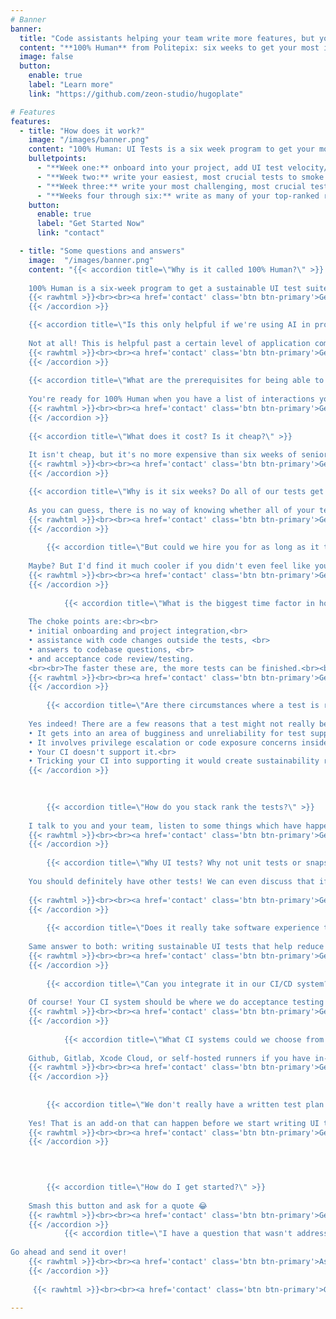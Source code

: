 ```yaml
---
# Banner
banner:
  title: "Code assistants helping your team write more features, but you’re also shipping more surprises?<br><br>Time to pin down your product behavior by finally getting that UI test suite."
  content: "**100% Human** from Politepix: six weeks to get your most important interactions under test, while making it easier for you to add UI tests in the future. For happier users, and better sleep for you.<br><br>Implemented for your **iOS app** or **macOS app** by an experienced 100% human."
  image: false
  button:
    enable: true
    label: "Learn more"
    link: "https://github.com/zeon-studio/hugoplate"

# Features
features:
  - title: "How does it work?"
    image: "/images/banner.png"
    content: "100% Human: UI Tests is a six week program to get your most important product interactions under test:"
    bulletpoints:
      - "**Week one:** onboard into your project, add UI test velocity/sustainability features to your codebase, stack-rank your tests via a weighted system of frequency, adjacency to your USP, security, and complexity."
      - "**Week two:** write your easiest, most crucial tests to smoke out and address any integration issues that didn't come up in onboarding."
      - "**Week three:** write your most challenging, most crucial tests to find and solve the outer limits of your testing challenges, so you will be in a great position to add sustainable tests after the program is over."
      - "**Weeks four through six:** write as many of your top-ranked remaining tests as possible in the time remaining, leaving you with a working test plan that addresses your most important interactions, which you will be able to add to with fewer pain points."
    button:
      enable: true
      label: "Get Started Now"
      link: "contact"

  - title: "Some questions and answers"
    image:  "/images/banner.png"
    content: "{{< accordion title=\"Why is it called 100% Human?\" >}}
    
    100% Human is a six-week program to get a sustainable UI test suite in place for your product, so that increased feature velocity from coding assistants doesn’t result in release surprises sneaking past your preflight checks.<br><br>The idea is that a 100% Human can use her extensive experience with other human engineers, and with writing software, and with large language models, and with infrastructure and automation, to make it safer for you to integrate code assistant code into your production flow, whether the arrival of code assistant code into your codebase is planned, or not.
    {{< rawhtml >}}<br><br><a href='contact' class='btn btn-primary'>Get Started</a><br><br>{{< /rawhtml >}}
    {{< /accordion >}}

    {{< accordion title=\"Is this only helpful if we're using AI in production?\" >}}
    
    Not at all! This is helpful past a certain level of application complexity, regardless. I just think a lot of teams have code assistants in the mix now, and I think testing products containing AI code using human skills, experience, communication, and systems thinking, and not by using more AI code to test the AI code, is a good idea.
    {{< rawhtml >}}<br><br><a href='contact' class='btn btn-primary'>Get Started</a><br><br>{{< /rawhtml >}}
    {{< /accordion >}}
        
    {{< accordion title=\"What are the prerequisites for being able to book 100% Human?\" >}}
    
    You're ready for 100% Human when you have a list of interactions you know you need to test (maybe they are your preflight checks, or your QA list, or your aspirational UI Test list, or a list of things in plain language that have gone wrong in the past) and you have a working CI system.<br><br>You know better than anyone what needs testing in your app, and this varies from app to app, but I am happy to help with additional suggestions if I notice that adding a new test would add security or other benefits to your users or your production flow.<br><br>If you aren't there yet, you can also book the 3-week add-on to help you figure out your test plan, and/or the 3-week add-on to help you set up CI/CD. 
    {{< rawhtml >}}<br><br><a href='contact' class='btn btn-primary'>Get Started</a><br><br>{{< /rawhtml >}}
    {{< /accordion >}}
    
    {{< accordion title=\"What does it cost? Is it cheap?\" >}}
    
    It isn't cheap, but it's no more expensive than six weeks of senior engineer attention at good US salaries to the same concerns, or their attention to something those tests could catch, but didn't. And while it's happening, that senior engineer you just thought of when you read that will still be there working on your product feature deliverables instead of on this. Bargain!
    {{< rawhtml >}}<br><br><a href='contact' class='btn btn-primary'>Get in touch for a quote</a><br><br>{{< /rawhtml >}}
    {{< /accordion >}}

    {{< accordion title=\"Why is it six weeks? Do all of our tests get written in six weeks?\" >}}
    
    As you can guess, there is no way of knowing whether all of your test suite can be written in six weeks. Maybe, maybe not. The reason 100% Human UI Tests is only six weeks is because I think the <a href='https://en.wikipedia.org/wiki/Pareto_principle'>**Pareto Principle**</a> will help us focus in on the tests with the highest impact to your releases and to find the outer limits of your test complexity, after which you will have your gnarliest tests working, and you'll have a testbed with roadsigns and documentation about how to add your future tests and maintain your current ones. I actually think this is more valuable than being \"done with writing UI tests\", which is probably not a preferable goal compared to being less hesitant to add new UI tests or alter old ones.
    {{< rawhtml >}}<br><br><a href='contact' class='btn btn-primary'>Get Started</a><br><br>{{< /rawhtml >}}
    {{< /accordion >}}
    
        {{< accordion title=\"But could we hire you for as long as it takes to write all of our tests?\" >}}
    
    Maybe? But I'd find it much cooler if you didn't even feel like you needed to once the six weeks were done.
    {{< rawhtml >}}<br><br><a href='contact' class='btn btn-primary'>Get Started</a><br><br>{{< /rawhtml >}}
    {{< /accordion >}}
    
            {{< accordion title=\"What is the biggest time factor in how many tests you can complete for us?\" >}}
    
    The choke points are:<br><br> 
    • initial onboarding and project integration,<br>
    • assistance with code changes outside the tests, <br>
    • answers to codebase questions, <br>
    • and acceptance code review/testing.
    <br><br>The faster these are, the more tests can be finished.<br><br>It is a very good idea for there to be a DRI (directly responsible individual) for me to liaise with. They can primarily be doing other things, though!
    {{< rawhtml >}}<br><br><a href='contact' class='btn btn-primary'>Get Started</a><br><br>{{< /rawhtml >}}
    {{< /accordion >}}
    
        {{< accordion title=\"Are there circumstances where a test is ranked as being important but it can't be done?\" >}}
    
    Yes indeed! There are a few reasons that a test might not really be do-able even when it's a great idea. Some of the reasons:<br><br> 
    • It gets into an area of bugginess and unreliability for test support in either the IDE, the SDK, the hardware, or your CI service.<br>
    • It involves privilege escalation or code exposure concerns inside of your CI or similar services.<br>
    • Your CI doesn't support it.<br>
    • Tricking your CI into supporting it would create sustainability risks for your future testing.<br><br>Part of the service is saying \"we should think about whether there is a different way to get confidence about that\" and making some suggestions, or, occasionally, just saying \"we can't do that\". {{< rawhtml >}}<br><br><a href='contact' class='btn btn-primary'>Get Started</a><br><br>{{< /rawhtml >}}
    {{< /accordion >}}
    

    
        {{< accordion title=\"How do you stack rank the tests?\" >}}
    
    I talk to you and your team, listen to some things which have happened and what you manually check before a release, I tell you some things I think could happen based on my Apple platform software development history, devops, and security experience, and we give potential tests a criticality rank and difficulty level based on qualitative and quantitative factors.<br><br> That will direct the effort to what will help you the best, in the order that will shake out integration issues in the way that is fastest to address. This would not give the same results for the same feature in different products or companies, because the purpose and history of the product are factors in the ranking.
    {{< rawhtml >}}<br><br><a href='contact' class='btn btn-primary'>Get Started</a><br><br>{{< /rawhtml >}}
    {{< /accordion >}}
    
        {{< accordion title=\"Why UI tests? Why not unit tests or snapshot tests?\" >}}
    
    You should definitely have other tests! We can even discuss that if it is a need. It is also possible that some things that look like potential UI tests would be a better unit or snapshot tests, and I will tell you if so. However, I think a good suite of UI tests is a great last defense against **product-level** surprises that arrive due to code assistants adding features much faster, but with less reasoning and less systematic/historical knowledge about your product.
 
    {{< rawhtml >}}<br><br><a href='contact' class='btn btn-primary'>Get Started</a><br><br>{{< /rawhtml >}}
    {{< /accordion >}}
    
        {{< accordion title=\"Does it really take software experience to write UI tests/aren't UI tests brittle?\" >}}
    
    Same answer to both: writing sustainable UI tests that help reduce release fears requires experience, and understanding more than one software and human system. 
    {{< rawhtml >}}<br><br><a href='contact' class='btn btn-primary'>Get Started</a><br><br>{{< /rawhtml >}}
    {{< /accordion >}}
    
        {{< accordion title=\"Can you integrate it in our CI/CD system?\" >}}
    
    Of course! Your CI system should be where we do acceptance testing for the tests. If you don't have one, I can help you set one up for the first time, as an add-on.
    {{< rawhtml >}}<br><br><a href='contact' class='btn btn-primary'>Get Started</a><br><br>{{< /rawhtml >}}
    {{< /accordion >}}
    
            {{< accordion title=\"What CI systems could we choose from if we get the add-on to have you set up CI for us?\" >}}
    
    Github, Gitlab, Xcode Cloud, or self-hosted runners if you have in-house security engineers (self-hosted runners are cool, but they need someone around to worry about them a little bit 😂) 
    {{< rawhtml >}}<br><br><a href='contact' class='btn btn-primary'>Get Started</a><br><br>{{< /rawhtml >}}
    {{< /accordion >}}
    
    
        {{< accordion title=\"We don't really have a written test plan for releases yet, but I'm starting to think we need one. Is that possible to get help with?\" >}}
    
    Yes! That is an add-on that can happen before we start writing UI tests. 
    {{< rawhtml >}}<br><br><a href='contact' class='btn btn-primary'>Get Started</a><br><br>{{< /rawhtml >}}
    {{< /accordion >}}
    


    
        {{< accordion title=\"How do I get started?\" >}}
    
    Smash this button and ask for a quote 😂 
    {{< rawhtml >}}<br><br><a href='contact' class='btn btn-primary'>Get Started</a><br><br>{{< /rawhtml >}}
    {{< /accordion >}}
            {{< accordion title=\"I have a question that wasn't addressed here!\" >}}
    
Go ahead and send it over!
    {{< rawhtml >}}<br><br><a href='contact' class='btn btn-primary'>Ask a question</a><br><br>{{< /rawhtml >}}
    {{< /accordion >}}
    
     {{< rawhtml >}}<br><br><a href='contact' class='btn btn-primary'>Get started Now →</a><br><br>{{< /rawhtml >}}"
  
---
```

